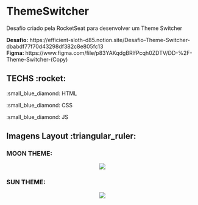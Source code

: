 # ThemeSwitcher

<p>Desafio criado pela RocketSeat para desenvolver um Theme Switcher</p>
<b>Desafio:</b> https://efficient-sloth-d85.notion.site/Desafio-Theme-Switcher-dbabdf77f70d43298df382c8e805fc13 <br>
<b>Figma: </b> https://www.figma.com/file/p83YAKqdgBRlfPcqh0ZDTV/DD-%2F-Theme-Switcher-(Copy)

<h2>TECHS  :rocket:</h2>
<p>:small_blue_diamond: HTML </p>
<p>:small_blue_diamond: CSS</p>
<p>:small_blue_diamond: JS</p>

<h2>Imagens Layout :triangular_ruler:</h2>

<h3> MOON THEME: </h3>
  <p align="center">
    <img src="https://user-images.githubusercontent.com/86384828/158475103-0c965b9f-cae0-4386-93ad-7c73829e447c.png"></p>
<h3> SUN THEME: </h3>
  <p align="center">
    <img src="https://user-images.githubusercontent.com/86384828/158475310-940f8807-d59b-4f03-910d-207709f1e046.png"></p>
